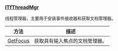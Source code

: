 ### [ITfThreadMgr](https://learn.microsoft.com/zh-cn/windows/win32/api/msctf/nn-msctf-itfthreadmgr)

线程管理器，主要用于安装事件接收器和获取文档管理器。

方法						|描述
-|-
[GetFocus][1]			|获取具有输入焦点的文档管理器。

[1]: https://learn.microsoft.com/zh-cn/windows/win32/api/msctf/nf-msctf-itfthreadmgr-getfocus